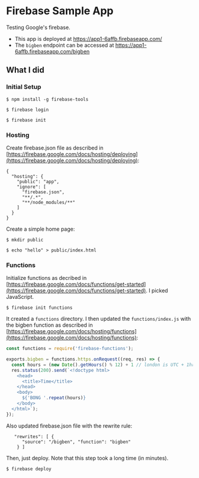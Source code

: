 # Firebase Sample App

Testing Google's firebase.  

* This app is deployed at https://app1-6affb.firebaseapp.com/
* The `bigben` endpoint can be accessed at https://app1-6affb.firebaseapp.com/bigben

## What I did

### Initial Setup

```
$ npm install -g firebase-tools

$ firebase login

$ firebase init

```

### Hosting

Create firebase.json file as described in [https://firebase.google.com/docs/hosting/deploying](https://firebase.google.com/docs/hosting/deploying):

```
{
  "hosting": {
    "public": "app",
    "ignore": [
      "firebase.json",
      "**/.*",
      "**/node_modules/**"
    ]
  }
}
```

Create a simple home page:

```
$ mkdir public

$ echo "hello" > public/index.html
```

### Functions

Initialize functions as decribed in [https://firebase.google.com/docs/functions/get-started](https://firebase.google.com/docs/functions/get-started).    I picked JavaScript.

```
$ firebase init functions
```

It created a `functions` directory.  I then updated the `functions/index.js` with the bigben function as described in [https://firebase.google.com/docs/hosting/functions](https://firebase.google.com/docs/hosting/functions):

```javascript
const functions = require('firebase-functions');

exports.bigben = functions.https.onRequest((req, res) => {
  const hours = (new Date().getHours() % 12) + 1 // london is UTC + 1hr;
  res.status(200).send(`<!doctype html>
    <head>
      <title>Time</title>
    </head>
    <body>
      ${'BONG '.repeat(hours)}
    </body>
  </html>`);
});
```

Also updated firebase.json file with the rewrite rule:

```
   "rewrites": [ {
      "source": "/bigben", "function": "bigben"
    } ]
```

Then, just deploy.  Note that this step took a long time (in minutes).

```
$ firebase deploy
```
